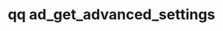 ---
category: ad
command: ad_get_advanced_settings
optional_options: []
permalink: /qq-cli-command-guide/ad/ad_get_advanced_settings.html
positional_options: []
sidebar: qq_cli_command_reference_sidebar
summary: This section explains how to use the <code>qq ad_get_advanced_settings</code>
  command.
synopsis: Get advanced Active Directory settings
title: qq ad_get_advanced_settings
usage: qq ad_get_advanced_settings [-h]
zendesk_source: qq CLI Command Guide

---